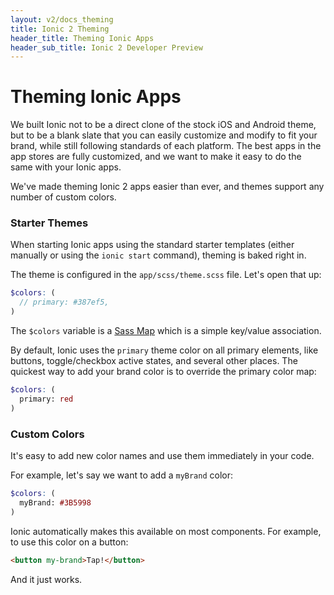 ```yaml
---
layout: v2/docs_theming
title: Ionic 2 Theming
header_title: Theming Ionic Apps
header_sub_title: Ionic 2 Developer Preview
---
```


<h1 class="title">Theming Ionic Apps</h1>

We built Ionic not to be a direct clone of the stock iOS and Android theme, but to
be a blank slate that you can easily customize and modify to fit your brand, while
still following standards of each platform. The best apps in the app stores are fully customized, and we want to make it easy to do the same with your Ionic apps.

We've made theming Ionic 2 apps easier than ever, and themes support any number
of custom colors.

### Starter Themes

When starting Ionic apps using the standard starter templates (either manually or using the `ionic start` command), theming is baked right in.

The theme is configured in the `app/scss/theme.scss` file. Let's open that up:

```scss
$colors: (
  // primary: #387ef5,
)
```

The `$colors` variable is a [Sass Map](http://sass-lang.com/documentation/file.SASS_REFERENCE.html#maps) which is a simple key/value association.

By default, Ionic uses the `primary` theme color on all primary elements, like buttons, toggle/checkbox active states, and several other places. The quickest way to add your brand color is to override the primary color map:

```scss
$colors: (
  primary: red
)
```

### Custom Colors

It's easy to add new color names and use them immediately in your code.

For example, let's say we want to add a `myBrand` color:

```scss
$colors: (
  myBrand: #3B5998
)
```

Ionic automatically makes this available on most components. For example, to use this color
on a button:

```html
<button my-brand>Tap!</button>
```

And it just works.